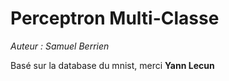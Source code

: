 # Perceptron Multi-Classe
_Auteur : Samuel Berrien_

Basé sur la database du mnist, merci **Yann Lecun**
